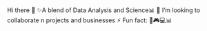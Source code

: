 Hi there 👋
✨A blend of Data Analysis and Science📊
👯 I’m looking to collaborate n projects and businesses
⚡ Fun fact: 🎵🎮💻📊
<!--
**lawmuby5/lawmuby5** is a ✨ _special_ ✨ repository because its `README.md` (this file) appears on your GitHub profile.

Here are some ideas to get you started:

- 🔭 I’m currently working on ...
- 🌱 I’m currently learning ...
- 👯 I’m looking to collaborate on ...
- 🤔 I’m looking for help with ...
- 💬 Ask me about ...
- 📫 How to reach me: ...
- 😄 Pronouns: ...
- ⚡ Fun fact: ...
-->
